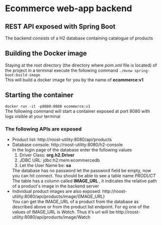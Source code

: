 # Ecommerce web-app backend

## REST API exposed with Spring Boot

The backend consists of a H2 database containing catalogue of products

## Building the Docker image
Staying at the root directory (the directory where <em>pom.xml</em> file is located) of the project in a terminal execute the following command
<code>./mvnw spring-boot:build-image</code>
<br>
This will build a docker image for you by the name of <strong>ecommerce:v1</strong>


## Starting the container
<code>docker run -it -p8080:8080 ecommerce:v1</code>
<br>
The following command will start a container exposed at port 8080 with logs visible at your terminal

### The following APIs are exposed
<ul>
<li>Product list: <a>http://roost-utility:8080/api/products</a></li>
<li>Database console: <a>http://roost-utility:8080/h2-console</a> <br>
In the login page of the database enter the following values
<ol>
<li>Driver Class: <strong>org.h2.Driver</strong></li>
<li>
    JDBC URL: <a>jdbc:h2:mem:ecommercedb</a>
</li>
<li>Let the User Name be: <strong>sa</strong></li>
</ol>
</li>
The database has no password let the password field be empty, now you can hit connect. You should be able to see a table name <em>PRODUCT</em>
<br>
The table has a column called <strong>IMAGE_URL </strong>, it indicates the relative path of a product's image in the backend server
<li>Individual product images are also exposed: <a>http://roost-utility:8080/api/products/image/{IMAGE_URL}</a>
<br> You can get the IMAGE_URL of a product from the database as described above or from the product list endpoint. For eg one of the values of IMAGE_URL is <em>Watch</em>. Thus it's url will be <a>http://roost-utility:8080/api/products/image/Watch</a>
</li>
</ul>
